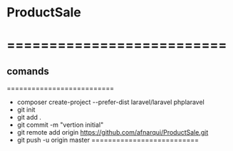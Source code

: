 # ProductSale
==========================
==========================

## comands
==========================
* composer create-project --prefer-dist laravel/laravel phplaravel
* git init 
* git add .
* git commit -m "vertion initial"
* git remote add origin https://github.com/afnarqui/ProductSale.git
* git push -u origin master
==========================

